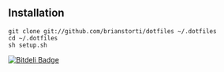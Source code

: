 ## Installation

```console
git clone git://github.com/brianstorti/dotfiles ~/.dotfiles
cd ~/.dotfiles
sh setup.sh
```


[![Bitdeli Badge](https://d2weczhvl823v0.cloudfront.net/brianstorti/dotfiles/trend.png)](https://bitdeli.com/free "Bitdeli Badge")
